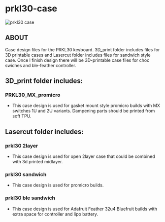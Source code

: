 # prkl30-case

![prkl30 case](https://i.imgur.com/tZYhfRn.jpg "prkl30 case")

## **ABOUT**
Case design files for the PRKL30 keyboard. 3D_print folder includes files for 3D printable cases and Lasercut folder includes files for sandwich style case. Once I finish design there will be 3D-printable case files for choc swiches and ble-feather controller.



## **3D_print folder includes:**

### PRKL30_MX_promicro
* This case design is used for gasket mount style promicro builds with MX switches 1U and 2U variants. Dampening parts should be printed from soft TPU.



## **Lasercut folder includes:**

### prkl30 2layer
* This case design is used for open 2layer case that could be combined with 3d printed midlayer.

### prkl30 sandwich
* This case design is used for promicro builds.

### prkl30 ble sandwich
* This case design is used for Adafruit Feather 32u4 Bluefruit builds with extra space for controller and lipo battery.


